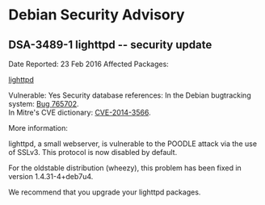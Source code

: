 
Debian Security Advisory
========================


DSA-3489-1 lighttpd -- security update
--------------------------------------



Date Reported:
23 Feb 2016
Affected Packages:

[lighttpd](https://packages.debian.org/src:lighttpd)

Vulnerable:
Yes
Security database references:
In the Debian bugtracking system: [Bug 765702](https://bugs.debian.org/cgi-bin/bugreport.cgi?bug=765702).  
In Mitre's CVE dictionary: [CVE-2014-3566](https://security-tracker.debian.org/tracker/CVE-2014-3566).  

More information:

lighttpd, a small webserver, is vulnerable to the POODLE attack via
the use of SSLv3. This protocol is now disabled by default.


For the oldstable distribution (wheezy), this problem has been fixed
in version 1.4.31-4+deb7u4.


We recommend that you upgrade your lighttpd packages.





